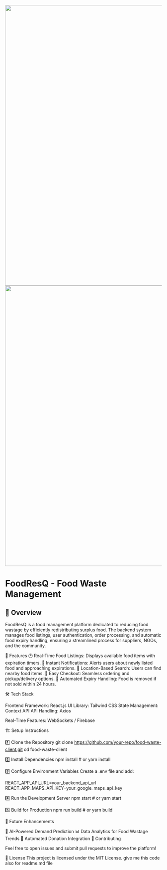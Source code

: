 <img src="https://media-hosting.imagekit.io/2999afdf01e04241/PHOTO-2025-03-29-17-16-31.jpg?Expires=1837930100&Key-Pair-Id=K2ZIVPTIP2VGHC&Signature=C0PTeUgGEitvIiO4Q1UPS0telKoPMTksIM00ddKkiVyXPDsrBBfc0cgRQ~6PDl3WgsvB4eHHZjSTojDVw0fz~ufqxSzL9brhxs2zmouIXJ8x3mAq67HfbPtnNzTsvou2cdLnsKjdrOTgrnj~r2CDlH67PFZTl3Iy5tbbHrcGZfPMr56iykhJKZyznG2T~i5vvj5w10eoZNiw-Kf4mtg~glvy75MDcrj-DVi~AKy64-TP1jt0kjNl~cD7j6YcuCDRJxrSWBnO7X~aG-BtMDVhRDagEfn7paMUJ~xEnk4VOk4a0l-QIGRK-f-OeoUEdPFebCvVVam0w3OmOlM6hJiqEw__" width="900">
<img src="https://user-images.githubusercontent.com/74038190/212284100-561aa473-3905-4a80-b561-0d28506553ee.gif" width="900">

# FoodResQ - Food Waste Management

## 📌 Overview
FoodResQ is a food management platform dedicated to reducing food wastage by efficiently redistributing surplus food. The backend system manages food listings, user authentication, order processing, and automatic food expiry handling, ensuring a streamlined process for suppliers, NGOs, and the community.

🚀 Features
🕒 Real-Time Food Listings: Displays available food items with expiration timers.
🔔 Instant Notifications: Alerts users about newly listed food and approaching expirations.
📍 Location-Based Search: Users can find nearby food items.
🛒 Easy Checkout: Seamless ordering and pickup/delivery options.
🔄 Automated Expiry Handling: Food is removed if not sold within 24 hours.

🛠 Tech Stack

Frontend Framework: React.js
UI Library: Tailwind CSS
State Management: Context API
API Handling: Axios

Real-Time Features: WebSockets / Firebase

🏗 Setup Instructions

1️⃣ Clone the Repository
git clone https://github.com/your-repo/food-waste-client.git
cd food-waste-client

2️⃣ Install Dependencies
npm install  # or yarn install

3️⃣ Configure Environment Variables
Create a .env file and add:

REACT_APP_API_URL=your_backend_api_url
REACT_APP_MAPS_API_KEY=your_google_maps_api_key

4️⃣ Run the Development Server
npm start  # or yarn start

5️⃣ Build for Production
npm run build  # or yarn build

🎯 Future Enhancements

🧠 AI-Powered Demand Prediction
📊 Data Analytics for Food Wastage Trends
🔄 Automated Donation Integration
🤝 Contributing

Feel free to open issues and submit pull requests to improve the platform!

📜 License
This project is licensed under the MIT License. give me this code also for readme.md file
